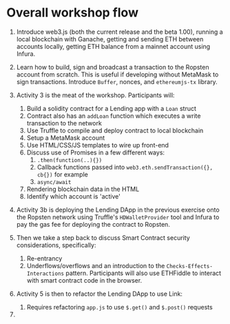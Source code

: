 # Overall workshop flow

1. Introduce web3.js (both the current release and the beta 1.00), running a local blockchain with Ganache, getting and sending ETH between accounts locally, getting ETH balance from a mainnet account using Infura.

2. Learn how to build, sign and broadcast a transaction to the Ropsten account from scratch. This is useful if developing without MetaMask to sign transactions. Introduce `Buffer`, nonces, and `ethereumjs-tx` library. 

3. Activity 3 is the meat of the workshop. Participants will:
    1. Build a solidity contract for a Lending app with a `Loan` struct
    2. Contract also has an `addLoan` function which executes a write transaction to the network
    3. Use Truffle to compile and deploy contract to local blockchain
    4. Setup a MetaMask account
    5. Use HTML/CSS/JS templates to wire up front-end
    6. Discuss use of Promises in a few different ways:
        1. `.then(function(..){})`
        2. Callback functions passed into `web3.eth.sendTransaction({}, cb{})` for example
        3. `async/await`
    7. Rendering blockchain data in the HTML
    8. Identify which account is 'active'

4. Activity 3b is deploying the Lending DApp in the previous exercise onto the Ropsten network using Truffle's `HDWalletProvider` tool and Infura to pay the gas fee for deploying the contract to Ropsten.  

5. Then we take a step back to discuss Smart Contract security considerations, specifically:
    1. Re-entrancy
    2. Underflows/overflows
and an introduction to the `Checks-Effects-Interactions` pattern. Participants will also use ETHFiddle to interact with smart contract code in the browser.

6. Activity 5 is then to refactor the Lending DApp to use Link:
    1. Requires refactoring `app.js` to use `$.get()` and `$.post()` requests
7. 